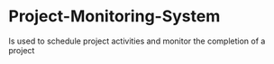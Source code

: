 # Project-Monitoring-System
Is used to schedule project activities and monitor the completion of a project
